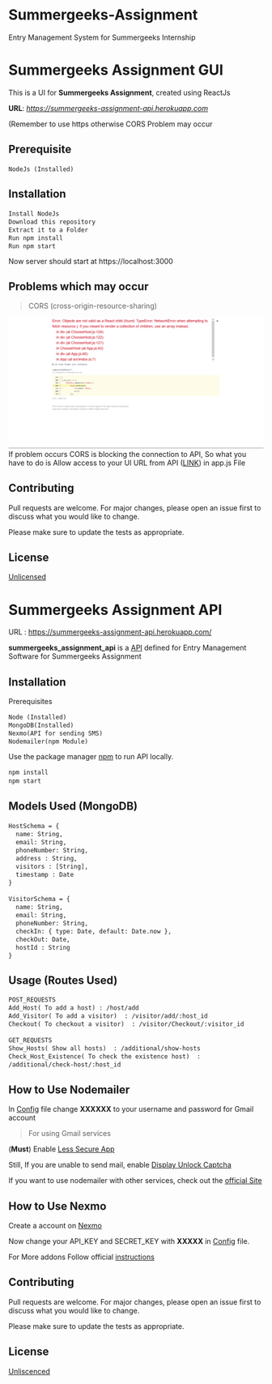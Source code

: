 # Summergeeks-Assignment
Entry Management System for Summergeeks Internship

# Summergeeks Assignment GUI

This is a UI for **Summergeeks Assignment**, created using ReactJs

**URL**: *https://summergeeks-assignment-api.herokuapp.com*

(Remember to use https otherwise CORS Problem may occur

## Prerequisite
```
NodeJs (Installed)
```

## Installation

```
Install NodeJs
Download this repository
Extract it to a Folder
Run npm install
Run npm start
```
Now server should start at https://localhost:3000

## Problems which may occur
>CORS (cross-origin-resource-sharing)

![Image](https://github.com/thesid01/Summergeeks-Assignment/blob/master/entry_management_gui/cors-errorpng.png) 
If problem occurs CORS is blocking the connection to API, So what you have to do is Allow access to your UI URL from API ([LINK](https://github.com/thesid01/summergeeks_assignment_api)) in app.js File


## Contributing
Pull requests are welcome. For major changes, please open an issue first to discuss what you would like to change.

Please make sure to update the tests as appropriate.

## License
[Unlicensed]()

# Summergeeks Assignment API
URL : https://summergeeks-assignment-api.herokuapp.com/

**summergeeks_assignment_api** is a [API](https://summergeeks-assignment-api.herokuapp.com/) defined for Entry Management Software for Summergeeks Assignment

## Installation

Prerequisites
```
Node (Installed)
MongoDB(Installed)
Nexmo(API for sending SMS)
Nodemailer(npm Module)
```
Use the package manager [npm](https://pip.pypa.io/en/stable/) to run API locally.

```bash
npm install
npm start
```

## Models Used (MongoDB)

```
HostSchema = {
  name: String,
  email: String,
  phoneNumber: String,
  address : String,
  visitors : [String],
  timestamp : Date
}

VisitorSchema = {
  name: String,
  email: String,
  phoneNumber: String,
  checkIn: { type: Date, default: Date.now },
  checkOut: Date,
  hostId : String
}
```

## Usage (Routes Used)

```
POST_REQUESTS
Add_Host( To add a host) : /host/add
Add_Visitor( To add a visitor)  : /visitor/add/:host_id
Checkout( To checkout a visitor)  : /visitor/Checkout/:visitor_id

GET_REQUESTS
Show_Hosts( Show all hosts)  : /additional/show-hosts
Check_Host_Existence( To check the existence host)  : /additional/check-host/:host_id 

```

## How to Use Nodemailer
In [Config](https://github.com/thesid01/Summergeeks-Assignment/blob/master/entry_management_api/config/config.js) file change **XXXXXX** to your username and password for Gmail account

>For using Gmail services 

(**Must**) Enable [Less Secure App](https://myaccount.google.com/lesssecureapps?pli=1)

Still, If you are unable to send mail, enable [Display Unlock Captcha](https://accounts.google.com/DisplayUnlockCaptcha)

If you want to use nodemailer with other services, check out the [official Site](https://nodemailer.com/usage/)

## How to Use Nexmo

Create a account on [Nexmo](https://www.nexmo.com/)

Now change your API_KEY and SECRET_KEY with **XXXXX** in  [Config](https://github.com/thesid01/Summergeeks-Assignment/blob/master/entry_management_api/config/config.js)  file.

For More addons Follow official [instructions](https://developer.nexmo.com/documentation)

## Contributing
Pull requests are welcome. For major changes, please open an issue first to discuss what you would like to change.

Please make sure to update the tests as appropriate.

## License
[Unliscenced]()
